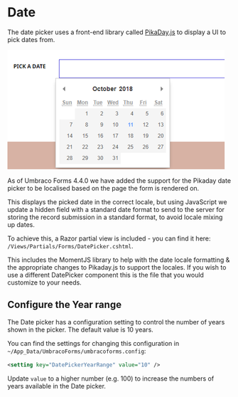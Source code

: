 # Date

The date picker uses a front-end library called [PikaDay.js](https://github.com/dbushell/Pikaday) to display a UI to pick dates from.

![Date picker on frontend](images/date-picker.png)

As of Umbraco Forms 4.4.0 we have added the support for the Pikaday date picker to be localised based on the page the form is rendered on.

This displays the picked date in the correct locale, but using JavaScript we update a hidden field with a standard date format to send to the server for storing the record submission in a standard format, to avoid locale mixing up dates.

To achieve this, a Razor partial view is included - you can find it here: `/Views/Partials/Forms/DatePicker.cshtml`. 

This includes the MomentJS library to help with the date locale formatting & the appropriate changes to Pikaday.js to support the locales. If you wish to use a different DatePicker component this is the file that you would customize to your needs.

## Configure the Year range
The Date picker has a configuration setting to control the number of years shown in the picker. The default value is 10 years.

You can find the settings for changing this configuration in `~/App_Data/UmbracoForms/umbracoforms.config`:

```xml
<setting key="DatePickerYearRange" value="10" />
```

Update `value` to a higher number (e.g. 100) to increase the numbers of years available in the Date picker.
